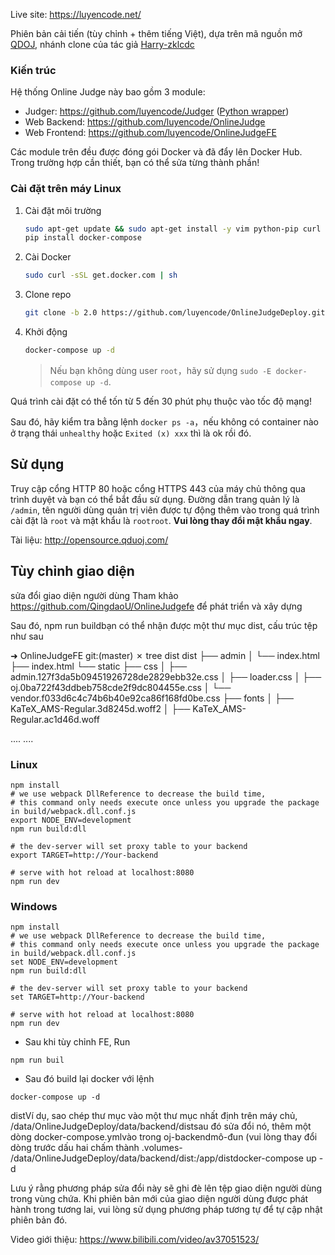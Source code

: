 Live site: https://luyencode.net/

Phiên bản cải tiến (tùy chỉnh + thêm tiếng Việt), dựa trên mã nguồn mở [QDOJ](https://github.com/QingdaoU/OnlineJudge), nhánh clone của tác giả [Harry-zklcdc](https://github.com/Harry-zklcdc/OnlineJudge)

### Kiến trúc

Hệ thống Online Judge này bao gồm 3 module:
- Judger: https://github.com/luyencode/Judger ([Python wrapper](https://github.com/luyencode/JudgeServer))
- Web Backend: https://github.com/luyencode/OnlineJudge
- Web Frontend: https://github.com/luyencode/OnlineJudgeFE

Các module trên đều được đóng gói Docker và đã đẩy lên Docker Hub. Trong trường hợp cần thiết, bạn có thể sửa từng thành phần!

### Cài đặt trên máy Linux

1. Cài đặt môi trường

    ```bash
    sudo apt-get update && sudo apt-get install -y vim python-pip curl git
    pip install docker-compose
    ```

2. Cài Docker 

   ```bash
   sudo curl -sSL get.docker.com | sh
   ```


3. Clone repo

    ```bash
    git clone -b 2.0 https://github.com/luyencode/OnlineJudgeDeploy.git && cd OnlineJudgeDeploy
    ```

4. Khởi động

    ```bash
    docker-compose up -d
    ```

    > Nếu bạn không dùng user `root`，hãy sử dụng `sudo -E docker-compose up -d`.

Quá trình cài đặt có thể tốn từ 5 đến 30 phút phụ thuộc vào tốc độ mạng!

Sau đó, hãy kiểm tra bằng lệnh `docker ps -a`，nếu không có container nào ở trạng thái `unhealthy` hoặc `Exited (x) xxx` thì là ok rồi đó.

## Sử dụng


Truy cập cổng HTTP 80 hoặc cổng HTTPS 443 của máy chủ thông qua trình duyệt và bạn có thể bắt đầu sử dụng. Đường dẫn trang quản lý là `/admin`, tên người dùng quản trị viên được tự động thêm vào trong quá trình cài đặt là `root` và mật khẩu là `rootroot`. **Vui lòng thay đổi mật khẩu ngay**.

Tài liệu: http://opensource.qduoj.com/

## Tùy chỉnh giao diện
sửa đổi giao diện người dùng
Tham khảo https://github.com/QingdaoU/OnlineJudgefe để phát triển và xây dựng

Sau đó, npm run buildbạn có thể nhận được một thư mục dist, cấu trúc tệp như sau

➜  OnlineJudgeFE git:(master) ✗ tree dist
dist
├── admin
│   └── index.html
├── index.html
└── static
    ├── css
    │   ├── admin.127f3da5b09451926728de2829ebb32e.css
    │   ├── loader.css
    │   ├── oj.0ba722f43ddbeb758cde2f9dc804455e.css
    │   └── vendor.f033d6c4c74b6b40e92ca86f168fd0be.css
    ├── fonts
    │   ├── KaTeX_AMS-Regular.3d8245d.woff2
    │   ├── KaTeX_AMS-Regular.ac1d46d.woff

....
....
### Linux
```
npm install
# we use webpack DllReference to decrease the build time,
# this command only needs execute once unless you upgrade the package in build/webpack.dll.conf.js
export NODE_ENV=development 
npm run build:dll

# the dev-server will set proxy table to your backend
export TARGET=http://Your-backend

# serve with hot reload at localhost:8080
npm run dev
```
### Windows
```
npm install
# we use webpack DllReference to decrease the build time,
# this command only needs execute once unless you upgrade the package in build/webpack.dll.conf.js
set NODE_ENV=development 
npm run build:dll

# the dev-server will set proxy table to your backend
set TARGET=http://Your-backend

# serve with hot reload at localhost:8080
npm run dev
```
- Sau khi tùy chỉnh FE, Run
```
npm run buil
```
- Sau đó build lại docker với lệnh
```
docker-compose up -d
```

distVí dụ, sao chép thư mục vào một thư mục nhất định trên máy chủ, /data/OnlineJudgeDeploy/data/backend/distsau đó sửa đổi nó, thêm một dòng docker-compose.ymlvào trong oj-backendmô-đun (vui lòng thay đổi dòng trước dấu hai chấm thành .volumes- /data/OnlineJudgeDeploy/data/backend/dist:/app/distdocker-compose up -d

Lưu ý rằng phương pháp sửa đổi này sẽ ghi đè lên tệp giao diện người dùng trong vùng chứa. Khi phiên bản mới của giao diện người dùng được phát hành trong tương lai, vui lòng sử dụng phương pháp tương tự để tự cập nhật phiên bản đó.

Video giới thiệu: https://www.bilibili.com/video/av37051523/
